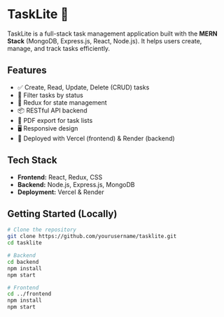 # TaskLite 📝

TaskLite is a full-stack task management application built with the **MERN Stack** (MongoDB, Express.js, React, Node.js). It helps users create, manage, and track tasks efficiently.

## Features

- ✅ Create, Read, Update, Delete (CRUD) tasks
- 📁 Filter tasks by status
- 🔄 Redux for state management
- 📦 RESTful API backend
- 📄 PDF export for task lists
- 🖥️ Responsive design
- 🚀 Deployed with Vercel (frontend) & Render (backend)

## Tech Stack

- **Frontend:** React, Redux, CSS
- **Backend:** Node.js, Express.js, MongoDB
- **Deployment:** Vercel & Render

## Getting Started (Locally)

```bash
# Clone the repository
git clone https://github.com/yourusername/tasklite.git
cd tasklite

# Backend
cd backend
npm install
npm start

# Frontend
cd ../frontend
npm install
npm start
